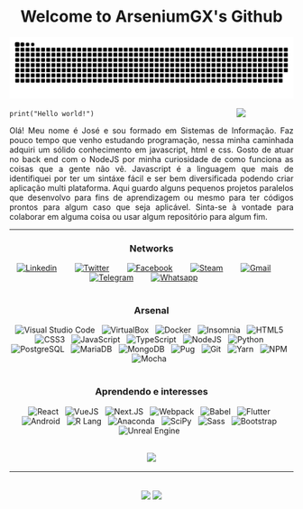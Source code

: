 <!--a href="#"><p align="center"><img width="48px" src="https://avatars.githubusercontent.com/u/9919?v=4" alt="Github" /></p></a-->
<h1 align="center">Welcome to ArseniumGX's Github </h1>

![Snake animation](https://github.com/ArseniumGX/ArseniumGX/blob/output/github-user-contribution.svg)

<img align="right" width="20%" src="https://media.giphy.com/media/CEHtFH3rJ6xdhBUKIT/giphy.gif"/>

<code>print("Hello world!")</code>



<p align="justify">
   Olá!
   Meu nome é José e sou formado em Sistemas de Informação. Faz pouco tempo que venho estudando programação, nessa minha caminhada adquiri um sólido conhecimento em javascript, html e css. Gosto de atuar no back end com o NodeJS por minha curiosidade de como funciona as coisas que a gente não vê. Javascript é a linguagem que mais de identifiquei por ter um sintáxe fácil e ser bem diversificada podendo criar aplicação multi plataforma. Aqui guardo alguns pequenos projetos paralelos que desenvolvo para fins de aprendizagem ou mesmo para ter códigos prontos para algum caso que seja aplicável. Sinta-se à vontade para colaborar em alguma coisa ou usar algum repositório para algum fim.
</p>

---

<h3 align="center">Networks</h3>

<div align="center">
   <a href="https://www.linkedin.com/in/arseniumgx" target="blank"><img src="https://img.shields.io/badge/Linkedin-0A66C2?style=social&logo=linkedin&logoColor=0A66C2" alt="Linkedin" /></a> &nbsp;&nbsp;&nbsp;&nbsp;&nbsp;&nbsp;
   <a href="https://twitter.com/arseniumgx" target="blank"><img src="https://img.shields.io/badge/Twitter-1DA1F2?style=social&logo=twitter&logoColor=1DA1F2" alt="Twitter" /></a> &nbsp;&nbsp;&nbsp;&nbsp;&nbsp;&nbsp;
   <a href="https://www.facebook.com/arseniumgx" target="blank"><img src="https://img.shields.io/badge/Facebook-1877F2?style=social&logo=facebook&logoColor=1877F2" alt="Facebook" /></a> &nbsp;&nbsp;&nbsp;&nbsp;&nbsp;&nbsp;
   <a href="https://steamcommunity.com/profiles/76561198144096375/" target="blank"><img src="https://img.shields.io/badge/Steam-000000?style=social&logo=steam&logoColor=000000" alt="Steam" /></a> &nbsp;&nbsp;&nbsp;&nbsp;&nbsp;&nbsp;
   <a href="mailto:8glibibag@relay.firefox.com" target="blank"><img src="https://img.shields.io/badge/Gmail-EA4335?style=social&logo=gmail&logoColor=EA4335" alt="Gmail" /></a> &nbsp;&nbsp;&nbsp;&nbsp;&nbsp;&nbsp;
   <a href="http://t.me/ArseniumGX" target="blank"><img src="https://img.shields.io/badge/Telegram-26A5E4?style=social&logo=telegram&logoColor=26A5E4" alt="Telegram" /></a> &nbsp;&nbsp;&nbsp;&nbsp;&nbsp;&nbsp;
   <a href="https://wa.me/message/6PYCIZE4G3ABC1" target="blank"><img src="https://img.shields.io/badge/Whatsapp-25D366?style=social&logo=whatsapp&logoColor=25D366" alt="Whatsapp" /></a> &nbsp;&nbsp;&nbsp;&nbsp;&nbsp;&nbsp;
</div>

<br>

<h3 align="center">Arsenal</h3>

<div align="center">
   <img src="https://img.shields.io/badge/VS_Code-007ACC?style=flat&logo=visual-studio-code&logoColor=white" alt="Visual Studio Code">&nbsp;&nbsp;
   <img src="https://img.shields.io/badge/virtualbox-183A61?style=flat&logo=virtualbox&logoColor=FFFFFF" alt="VirtualBox">&nbsp;&nbsp;
   <img src="https://img.shields.io/badge/Docker-2496ED?style=flat&logo=docker&logoColor=FFFFFF" alt="Docker">&nbsp;&nbsp;
   <img src="https://img.shields.io/badge/insomnia-5849BE?style=flat&logo=insomnia&logoColor=FFFFFF" alt="Insomnia" />&nbsp;&nbsp;
   <img src="https://img.shields.io/badge/HTML5-E34F26?style=flat&logo=html5&logoColor=FFFFFF" alt="HTML5">&nbsp;&nbsp;
   <img src="https://img.shields.io/badge/CSS3-1572B6?style=flat&logo=css3&logoColor=FFFFFF" alt="CSS3">&nbsp;&nbsp;
   <img src="https://img.shields.io/badge/JavaScript-F7DF1E?style=flat&logo=javascript&logoColor=000000" alt="JavaScript">&nbsp;&nbsp;
   <img src="https://img.shields.io/badge/TypeScript-3178C6?style=flat&logo=typescript&logoColor=FFFFFF" alt="TypeScript">&nbsp;&nbsp;
   <img src="https://img.shields.io/badge/NodeJS-339933?style=flat&logo=nodedotjs&logoColor=FFFFFF"  alt="NodeJS">&nbsp;&nbsp;
   <img src="https://img.shields.io/badge/Python-3776AB?style=flat&logo=python&logoColor=FFFFFF" alt="Python">&nbsp;&nbsp;
   <img src="https://img.shields.io/badge/Postgresql-4169E1?style=flat&logo=postgresql&logoColor=FFFFFF" alt="PostgreSQL">&nbsp;&nbsp;
   <img src="https://img.shields.io/badge/mariadb-003545?style=flat&logo=mariadb&logoColor=FFFFFF" alt="MariaDB">&nbsp;&nbsp;
   <img src="https://img.shields.io/badge/mongodb-47A248?style=flat&logo=mongodb&logoColor=FFFFFF" alt="MongoDB">&nbsp;&nbsp;
   <img src="https://img.shields.io/badge/Pugs-A86454?style=flat&logo=pug&logoColor=FFFFFF" alt="Pug">&nbsp;&nbsp;
   <img src="https://img.shields.io/badge/git-F05032?style=flat&logo=git&logoColor=FFFFFF" alt="Git">&nbsp;&nbsp;
   <img src="https://img.shields.io/badge/yarn-2C8EBB?style=flat&logo=yarn&logoColor=FFFFFF" alt="Yarn">&nbsp;&nbsp;
   <img src="https://img.shields.io/badge/npm-CB3837?style=flat&logo=npm&logoColor=FFFFFF" alt="NPM">&nbsp;&nbsp;
   <img src="https://img.shields.io/badge/mocha-8D6748?style=flat&logo=mocha&logoColor=FFFFFF" alt="Mocha">&nbsp;&nbsp;
</div>

<br>

<h3 align="center">Aprendendo e interesses</h3>

<div align="center">
   <img src="https://img.shields.io/badge/React-61DAFB?style=flat&logo=react&logoColor=000000" alt="React">&nbsp;&nbsp;
   <img src="https://img.shields.io/badge/Vuejs-4FC08D?style=flat&logo=vuedotjs&logoColor=FFFFFF" alt="VueJS">&nbsp;&nbsp;
   <img src="https://img.shields.io/badge/nextjs-000000?style=flat&logo=nextdotjs&logoColor=FFFFFF" alt="Next.JS">&nbsp;&nbsp;
   <img src="https://img.shields.io/badge/webpack-8DD6F9?style=flat&logo=webpack&logoColor=000000" alt="Webpack">&nbsp;&nbsp;
   <img src="https://img.shields.io/badge/babel-F9DC3E?style=flat&logo=babel&logoColor=000000" alt="Babel">&nbsp;&nbsp;
   <img src="https://img.shields.io/badge/flutter-02569B?style=flat&logo=flutter&logoColor=FFFFFF" alt="Flutter">&nbsp;&nbsp;
   <img src="https://img.shields.io/badge/android-3DDC84?style=flat&logo=android&logoColor=FFFFFF" alt="Android">&nbsp;&nbsp;
   <img src="https://img.shields.io/badge/r-276DC3?style=flat&logo=r&logoColor=FFFFFF" alt="R Lang">&nbsp;&nbsp;
   <img src="https://img.shields.io/badge/anaconda-44A833?style=flat&logo=anaconda&logoColor=FFFFFF" alt="Anaconda">&nbsp;&nbsp;
   <img src="https://img.shields.io/badge/scipy-8CAAE6?style=flat&logo=scipy&logoColor=FFFFFF" alt="SciPy">&nbsp;&nbsp;
   <img src="https://img.shields.io/badge/sass-CC6699?style=flat&logo=sass&logoColor=FFFFFF" alt="Sass">&nbsp;&nbsp;
   <img src="https://img.shields.io/badge/bootstrap-7952B3?style=flat&logo=bootstrap&logoColor=FFFFFF" alt="Bootstrap">&nbsp;&nbsp;
   <img src="https://img.shields.io/badge/unreal_engine-313131?style=flat&logo=unreal-engine&logoColor=FFFFFF" alt="Unreal Engine">&nbsp;&nbsp;
</div>

<br>
<!--
Testes
-->


<p align="center">
   <img width="400px" src="https://media.giphy.com/media/Ah3zHH7hvsSB2/giphy.gif">
</p>

---


<br>


<div align="center">
   <img height=180px align="center" src="https://github-readme-stats.vercel.app/api?username=arseniumgx&show_icons=true&theme=monokai&custom_title=ArseniumGX's+Github+stats&include_all_commits=true&count_private=true">
   <img height=180px align="center" src="https://github-readme-stats.vercel.app/api/top-langs/?username=arseniumgx&layout=compact&theme=monokai&langs_count=8">
</div>

<br>


<!---  **************************************************************************************************************************************************  --->
